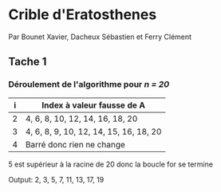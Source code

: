 # Crible d'Eratosthenes
Par Bounet Xavier, Dacheux Sébastien et Ferry Clément

## Tache 1

### Déroulement de l'algorithme pour *n = 20*

i | Index à valeur fausse de A
--|--------------------------------
2 | 4, 6, 8, 10, 12, 14, 16, 18, 20
3 | 4, 6, 8, 9, 10, 12, 14, 15, 16, 18, 20
4 | Barré donc rien ne change

5 est supérieur à la racine de 20 donc la boucle for se termine

Output: 2, 3, 5, 7, 11, 13, 17, 19
